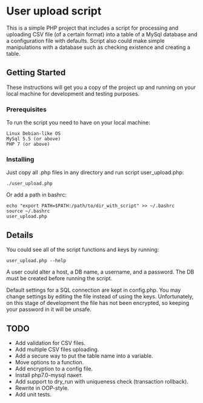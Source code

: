 # User upload script

This is a simple PHP project that includes a script for processing and uploading CSV file (of a certain format) into a table of a MySql database and a configuration file with defaults.
Script also could make simple manipulations with a database such as checking existence and creating a table.

## Getting Started

These instructions will get you a copy of the project up and running on your local machine for development and testing purposes.

### Prerequisites

To run the script you need to have on your local machine:

```
Linux Debian-like OS
MySql 5.5 (or above)
PHP 7 (or above)
```

### Installing

Just copy all .php files in any directory and run script user_upload.php:

```
./user_upload.php
```

Or add a path in bashrc:

```
echo "export PATH=$PATH:/path/to/dir_with_script" >> ~/.bashrc
source ~/.bashrc
user_upload.php
```

## Details

You could see all of the script functions and keys by running:

```
user_upload.php --help
```
A user could alter a host, a DB name, a username, and a password.
The DB must be created before running the script.

Default settings for a SQL connection are kept in config.php. You may change settings by editing the file instead of using the keys.
Unfortunately, on this stage of development the file has not been encrypted, so keeping your password in it will be unsafe.


## TODO

* Add validation for CSV files.
* Add multiple CSV files uploading.
* Add a secure way to put the table name into a variable.
* Move options to a function.
* Add encryption to a config file.
* Install php7.0-mysql пакет.
* Add support to dry_run with uniqueness check (transaction rollback).
* Rewrite in OOP-style.
* Add unit tests.

